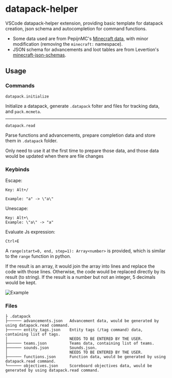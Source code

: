 # datapack-helper
VSCode datapack-helper extension, providing basic template for datapack creation, json schema and autocompletion for command functions.

* Some data used are from PepijnMC's [Minecraft data](https://github.com/PepijnMC/Minecraft), with minor modification (removing the `minecraft:` namespace).
* JSON schema for advancements and loot tables are from Levertion's [minecraft-json-schemas](https://github.com/Levertion/minecraft-json-schemas).

## Usage
### Commands
```
datapack.initialize
```
Initialize a datapack, generate `.datapack` folter and files for tracking data, and `pack.mcmeta`.

------

```
datapack.read
```
Parse functions and advancements, prepare completion data and store them in `.datapack` folder.

Only need to use it at the first time to prepare those data, and those data would be updated when there are file changes

### Keybinds
Escape:
```
Key: Alt+/

Example: "a" -> \"a\"
```

Unescape:
```
Key: Alt+\
Example: \"a\" -> "a"
```

Evaluate Js expression:
```
Ctrl+E
```

A `range(start=0, end, step=1): Array<number>` is provided, which is similar to the `range` function in python.

If the result is an array, it would join the array into lines and replace the code with those lines. Otherwise, the code would be replaced directly by its result (to string). If the result is a number but not an integer, 5 decimals would be kept.

![Example](https://thumbs.gfycat.com/VainForcefulDobermanpinscher-size_restricted.gif)

### Files
```
├ .datapack
├────── advancements.json   Advancement data, would be generated by using datapack.read command.
├────── entity_tags.json    Entity tags (/tag command) data, containing list of tags.
│                           NEEDS TO BE ENTERED BY THE USER.
├────── teams.json          Teams data, containing list of teams.
├────── sounds.json         Sounds.json.
│                           NEEDS TO BE ENTERED BY THE USER.
├────── functions.json      Function data, would be generated by using datapack.read command.
└────── objectives.json     Scoreboard objectives data, would be generated by using datapack.read command.
```
